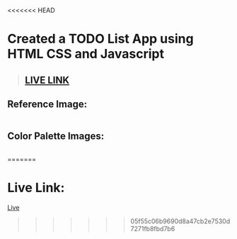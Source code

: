 <<<<<<< HEAD
# Created a TODO List App using HTML CSS and Javascript

>## [LIVE LINK]()

## Reference Image:
![]()

## Color Palette Images:

![]()


=======
# Live Link:
[Live](https://color-palette-week-1.vercel.app/)
>>>>>>> 05f55c06b9690d8a47cb2e7530d7271fb8fbd7b6
